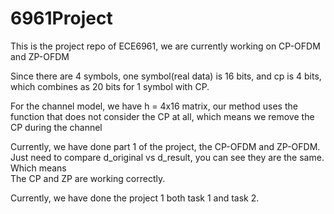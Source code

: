 # 6961Project
This is the project repo of ECE6961, we are currently working on CP-OFDM and ZP-OFDM <br>

Since there are 4 symbols, one symbol(real data) is 16 bits, and cp is 4 bits, which combines as 20 bits for 1 symbol with CP.<br>

For the channel model, we have h = 4x16 matrix, our method uses the function that does not consider the CP at all, which means we remove the CP during the channel <br>

Currently, we have done part 1 of the project, the CP-OFDM and ZP-OFDM. Just need to compare d_original vs d_result, you can see they are the same. Which means<br>
The CP and ZP are working correctly.

Currently, we have done the project 1 both task 1 and task 2.
